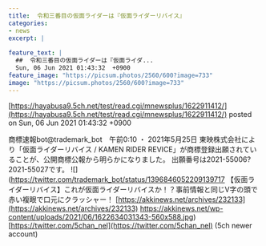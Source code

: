 ```yaml
---
title:  令和三番目の仮面ライダーは『仮面ライダーリバイス』  
categories:
- news
excerpt: |
  
feature_text: |
  ##  令和三番目の仮面ライダーは『仮面ライダ...
  Sun, 06 Jun 2021 01:43:32  +0900
feature_image: "https://picsum.photos/2560/600?image=733"
image: "https://picsum.photos/2560/600?image=733"
---
```


[https://hayabusa9.5ch.net/test/read.cgi/mnewsplus/1622911412/](https://hayabusa9.5ch.net/test/read.cgi/mnewsplus/1622911412/)
posted on Sun, 06 Jun 2021 01:43:32  +0900

<!--more-->

商標速報bot@trademark_bot　午前0:10 ・ 2021年5月25日 東映株式会社により「仮面ライダーリバイス / KAMEN RIDER REVICE」が商標登録出願されていることが、公開商標公報から明らかになりました。 出願番号は2021-55006?2021-55027です。 ![](https://twitter.com/trademark_bot/status/1396846052209139717 【仮面ライダーリバイス】これが仮面ライダーリバイスか！？事前情報と同じV字の頭で赤い複眼で口元にクラッシャー！ [https://akkinews.net/archives/232133](https://akkinews.net/archives/232133) https://akkinews.net/wp-content/uploads/2021/06/1622634031343-560x588.jpg) [https://twitter.com/5chan_nel](https://twitter.com/5chan_nel) (5ch newer account)
